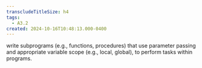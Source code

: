 ```yaml
---
transcludeTitleSize: h4
tags:
  - A3.2
created: 2024-10-16T10:48:13.000-0400
---
```

write subprograms (e.g., functions, procedures) that use parameter passing and appropriate variable scope (e.g., local, global), to perform tasks within programs.